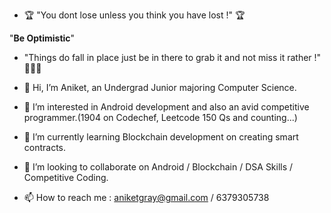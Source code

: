 - 🏆 "You dont lose unless you think you have lost !" 🏆

 "**Be Optimistic**"

- "Things do fall in place just be in there to grab it and not miss it rather !" 🥇🥇🥇



- 👋 Hi, I’m Aniket, an Undergrad Junior majoring Computer Science.

- 👀 I’m interested in Android development and also an avid competitive programmer.(1904 on Codechef, Leetcode 150 Qs and counting...)
 
- 🌱 I’m currently learning Blockchain development on creating smart contracts.
 
- 💞️ I’m looking to collaborate on Android / Blockchain / DSA Skills / Competitive Coding.

- 📫 How to reach me : aniketgray@gmail.com / 6379305738

<!---
iam-aniket/iam-aniket is a ✨ special ✨ repository because its `README.md` (this file) appears on your GitHub profile.
You can click the Preview link to take a look at your changes.
--->
